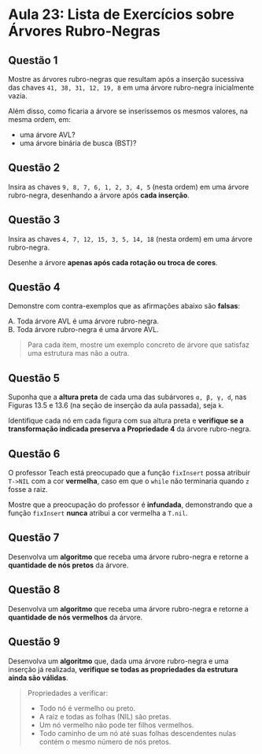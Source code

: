 # Aula 23: Lista de Exercícios sobre Árvores Rubro-Negras

## Questão 1
Mostre as árvores rubro-negras que resultam após a inserção sucessiva das chaves `41, 38, 31, 12, 19, 8` em uma árvore rubro-negra inicialmente vazia.  

Além disso, como ficaria a árvore se inseríssemos os mesmos valores, na mesma ordem, em:

- uma árvore AVL?
- uma árvore binária de busca (BST)?

## Questão 2
Insira as chaves `9, 8, 7, 6, 1, 2, 3, 4, 5` (nesta ordem) em uma árvore rubro-negra, desenhando a árvore após **cada inserção**.

## Questão 3
Insira as chaves `4, 7, 12, 15, 3, 5, 14, 18` (nesta ordem) em uma árvore rubro-negra.  

Desenhe a árvore **apenas após cada rotação ou troca de cores**.

## Questão 4
Demonstre com contra-exemplos que as afirmações abaixo são **falsas**:

A. Toda árvore AVL é uma árvore rubro-negra.  
B. Toda árvore rubro-negra é uma árvore AVL.

> Para cada item, mostre um exemplo concreto de árvore que satisfaz uma estrutura mas não a outra.

## Questão 5
Suponha que a **altura preta** de cada uma das subárvores `α, β, γ, d`, nas Figuras 13.5 e 13.6 (na seção de inserção da aula passada), seja `k`.  

Identifique cada nó em cada figura com sua altura preta e **verifique se a transformação indicada preserva a Propriedade 4** da árvore rubro-negra.

## Questão 6
O professor Teach está preocupado que a função `fixInsert` possa atribuir `T->NIL` com a cor **vermelha**, caso em que o `while` não terminaria quando `z` fosse a raiz.  

Mostre que a preocupação do professor é **infundada**, demonstrando que a função `fixInsert` **nunca** atribui a cor vermelha a `T.nil`.

## Questão 7
Desenvolva um **algoritmo** que receba uma árvore rubro-negra e retorne a **quantidade de nós pretos** da árvore.

## Questão 8
Desenvolva um **algoritmo** que receba uma árvore rubro-negra e retorne a **quantidade de nós vermelhos** da árvore.

## Questão 9
Desenvolva um **algoritmo** que, dada uma árvore rubro-negra e uma inserção já realizada, **verifique se todas as propriedades da estrutura ainda são válidas**.

> Propriedades a verificar:
> - Todo nó é vermelho ou preto.
> - A raiz e todas as folhas (NIL) são pretas.
> - Um nó vermelho não pode ter filhos vermelhos.
> - Todo caminho de um nó até suas folhas descendentes nulas contém o mesmo número de nós pretos.
